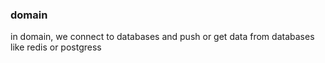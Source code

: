 ### domain
in domain, we connect to databases and push or get data from databases like redis or postgress